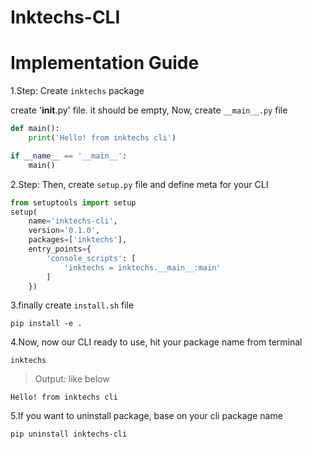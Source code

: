 # Inktechs-CLI


# Implementation Guide

1.Step: Create `inktechs` package

create '__init__.py' file. it should be empty,
Now, create `__main__.py` file

```python
def main():
    print('Hello! from inktechs cli')

if __name__ == '__main__':
    main()
```


2.Step: Then, create `setup.py` file and define meta for your CLI

```python
from setuptools import setup
setup(
    name='inktechs-cli',
    version='0.1.0',
    packages=['inktechs'],
    entry_points={
        'console_scripts': [
            'inktechs = inktechs.__main__:main'
        ]
    })
```

3.finally create `install.sh` file
    
    pip install -e .

    
4.Now, now our CLI ready to use, hit your package name from terminal

    inktechs
    
> Output: like below

    Hello! from inktechs cli


5.If you want to uninstall package, base on your cli package name

    pip uninstall inktechs-cli